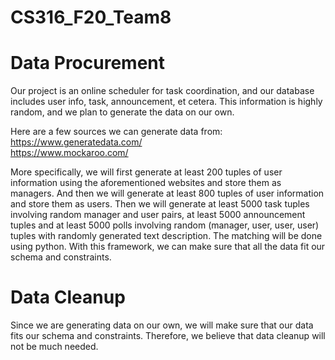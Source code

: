 # CS316_F20_Team8
# Data Procurement
Our project is an online scheduler for task coordination, and our database includes user info, task, announcement, et cetera. This information is highly random, and we plan to generate the data on our own.

Here are a few sources we can generate data from:  
https://www.generatedata.com/  
https://www.mockaroo.com/  

More specifically, we will first generate at least 200 tuples of user information using the aforementioned websites and store them as managers. And then we will generate at least 800 tuples of user information and store them as users. Then we will generate at least 5000 task tuples involving random manager and user pairs, at least 5000 announcement tuples and at least 5000 polls involving random (manager, user, user, user) tuples with randomly generated text description.  The matching will be done using python. With this framework, we can make sure that all the data fit our schema and constraints.

# Data Cleanup
Since we are generating data on our own, we will make sure that our data fits our schema and constraints. Therefore, we believe that data cleanup will not be much needed.


